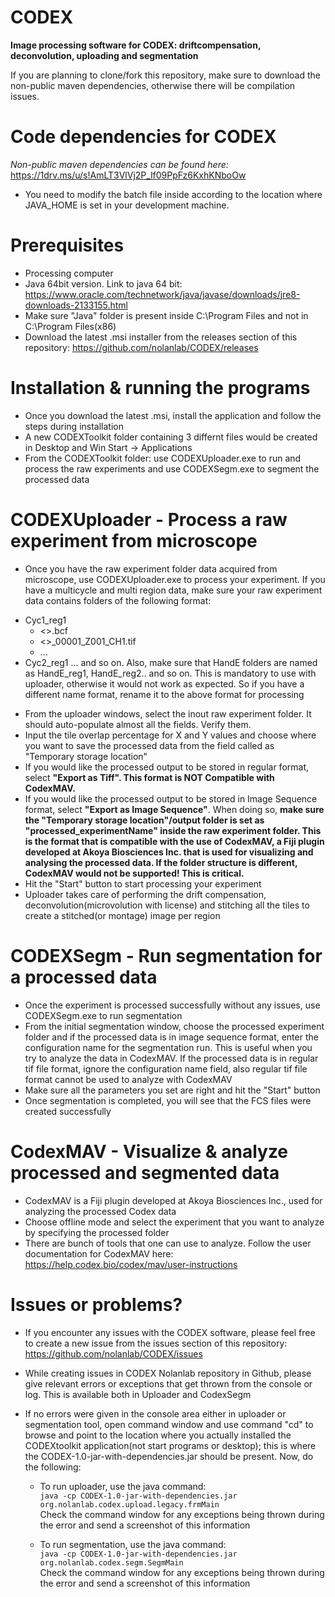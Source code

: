 # CODEX

**Image processing software for CODEX: driftcompensation, deconvolution, uploading and segmentation**

If you are planning to clone/fork this repository, make sure to download the non-public maven dependencies, otherwise there will be compilation issues.

# Code dependencies for CODEX
*Non-public maven dependencies can be found here:* https://1drv.ms/u/s!AmLT3VlVj2P_lf09PpFz6KxhKNboOw
* You need to modify the batch file inside according to the location where JAVA_HOME is set in your development machine. 

# Prerequisites
* Processing computer
* Java 64bit version. Link to java 64 bit: https://www.oracle.com/technetwork/java/javase/downloads/jre8-downloads-2133155.html
* Make sure "Java" folder is present inside C:\Program Files and not in C:\Program Files(x86)
* Download the latest .msi installer from the releases section of this repository: https://github.com/nolanlab/CODEX/releases

# Installation & running the programs
* Once you download the latest .msi, install the application and follow the steps during installation
* A new CODEXToolkit folder containing 3 differnt files would be created in Desktop and Win Start -> Applications
* From the CODEXToolkit folder: use CODEXUploader.exe to run and process the raw experiments and use CODEXSegm.exe to segment the processed data

# CODEXUploader - Process a raw experiment from microscope
* Once you have the raw experiment folder data acquired from microscope, use CODEXUploader.exe to process your experiment. If you have a multicycle and multi region data, make sure your raw experiment data contains folders of the following format:
 - Cyc1_reg1
   - <<name>>.bcf
   - <<name>>_00001_Z001_CH1.tif
   - ...
 - Cyc2_reg1
 ...
and so on. Also, make sure that HandE folders are named as HandE_reg1, HandE_reg2.. and so on. This is mandatory to use with uploader, otherwise it would not work as expected. So if you have a different name format, rename it to the above format for processing
* From the uploader windows, select the inout raw experiment folder. It should auto-populate almost all the fields. Verify them.
* Input the tile overlap percentage for X and Y values and choose where you want to save the processed data from the field called as "Temporary storage location"
* If you would like the processed output to be stored in regular format, select **"Export as Tiff". This format is NOT Compatible with CodexMAV.**
* If you would like the processed output to be stored in Image Sequence format, select **"Export as Image Sequence"**. When doing so, **make sure the "Temporary storage location"/output folder is set as "processed_experimentName" inside the raw experiment folder. This is the format that is compatible with the use of CodexMAV, a Fiji plugin developed at Akoya Biosciences Inc. that is used for visualizing and analysing the processed data. If the folder structure is different, CodexMAV would not be supported! This is critical.**
* Hit the "Start" button to start processing your experiment
* Uploader takes care of performing the drift compensation, deconvolution(microvolution with license) and stitching all the tiles to create a stitched(or montage) image per region

# CODEXSegm - Run segmentation for a processed data
* Once the experiment is processed successfully without any issues, use CODEXSegm.exe to run segmentation 
* From the initial segmentation window, choose the processed experiment folder and if the processed data is in image sequence format, enter the configuration name for the segmentation run. This is useful when you try to analyze the data in CodexMAV. If the processed data is in regular tif file format, ignore the configuration name field, also regular tif file format cannot be used to analyze with CodexMAV
* Make sure all the parameters you set are right and hit the "Start" button
* Once segmentation is completed, you will see that the FCS files were created successfully

# CodexMAV - Visualize & analyze processed and segmented data
* CodexMAV is a Fiji plugin developed at Akoya Biosciences Inc., used for analyzing the processed Codex data
* Choose offline mode and select the experiment that you want to analyze by specifying the processed folder
* There are bunch of tools that one can use to analyze. Follow the user documentation for CodexMAV here: https://help.codex.bio/codex/mav/user-instructions

# Issues or problems?
* If you encounter any issues with the CODEX software, please feel free to create a new issue from the issues section of this repository: https://github.com/nolanlab/CODEX/issues
* While creating issues in CODEX Nolanlab repository in Github, please give relevant errors or exceptions that get thrown from the console or log. This is available both in Uploader and CodexSegm
* If no errors were given in the console area either in uploader or segmentation tool, open command window and use command "cd" to browse and point to the location where you actually installed the CODEXtoolkit application(not start programs or desktop); this is where the CODEX-1.0-jar-with-dependencies.jar should be present. Now, do the following:

  * To run uploader, use the java command:                                                                                                
  `java -cp CODEX-1.0-jar-with-dependencies.jar org.nolanlab.codex.upload.legacy.frmMain`                                                        
  Check the command window for any exceptions being thrown during the error and send a screenshot of this information
     
  * To run segmentation, use the java command:                                                                                            
  `java -cp CODEX-1.0-jar-with-dependencies.jar org.nolanlab.codex.segm.SegmMain`                                                        
  Check the command window for any exceptions being thrown during the error and send a screenshot of this information










